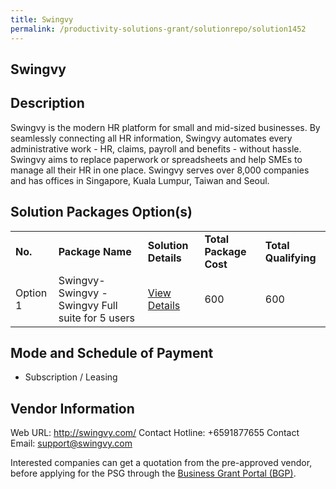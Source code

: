 ```yaml
---
title: Swingvy
permalink: /productivity-solutions-grant/solutionrepo/solution1452
---
```


## Swingvy

## Description

Swingvy is the modern HR platform for small and mid-sized businesses. By seamlessly connecting all HR information, Swingvy automates every administrative work - HR, claims, payroll and benefits - without hassle. Swingvy aims to replace paperwork or spreadsheets and help SMEs to manage all their HR in one place. Swingvy serves over 8,000 companies and has offices in Singapore, Kuala Lumpur, Taiwan and Seoul.

## Solution Packages Option(s)

<table>
<tr>
<td><b>No.</b></td>
<td><b>Package Name</b></td>
<td><b>Solution Details</b></td>
<td><b>Total Package Cost</b></td>
<td><b>Total Qualifying</b></td>
</tr>
<tr>
<td>Option 1</td>
<td>Swingvy-Swingvy - Swingvy Full suite for 5 users</td>
<td><a href='https://www.gobusiness.gov.sg/images/psg/Desensitised_Swingvy_20200348_Annex_3_Part_1.pdf'>View Details</a></td>
<td>600</td>
<td>600</td>
</tr>
</table>

## Mode and Schedule of Payment

 - Subscription / Leasing

## Vendor Information

 Web URL: http://swingvy.com/ 
Contact Hotline: +6591877655 
Contact Email: support@swingvy.com 


Interested companies can get a quotation from the pre-approved vendor, before applying for the PSG through the <a href='https://www.businessgrants.gov.sg/'>Business Grant Portal (BGP)</a>.
<script src="/jquery/resize-tables.js"></script>
